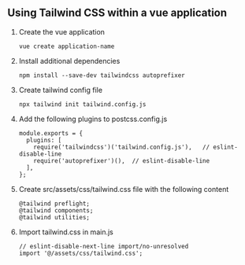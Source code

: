 Using Tailwind CSS within a vue application
---
1. Create the vue application

    ```
    vue create application-name
    ```
    
2. Install additional dependencies

    ```
    npm install --save-dev tailwindcss autoprefixer
    ```
    
3. Create tailwind config file

    ```
    npx tailwind init tailwind.config.js
    ```
    
4. Add the following plugins to postcss.config.js

    ```
    module.exports = {
      plugins: [
        require('tailwindcss')('tailwind.config.js'),   // eslint-disable-line
        require('autoprefixer')(),  // eslint-disable-line
      ],
    };
    ```
    
5. Create src/assets/css/tailwind.css file with the following content

    ```
    @tailwind preflight;
    @tailwind components;
    @tailwind utilities;
    ```

6. Import tailwind.css in main.js

    ```
    // eslint-disable-next-line import/no-unresolved
    import '@/assets/css/tailwind.css';
    ```
